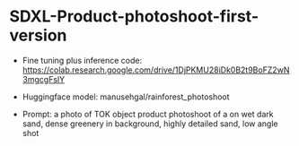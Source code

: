 # SDXL-Product-photoshoot-first-version

- Fine tuning plus inference code: https://colab.research.google.com/drive/1DjPKMU28iDk0B2t9BoFZ2wN3mgcgFslY

- Huggingface model: manusehgal/rainforest_photoshoot

- Prompt: a photo of TOK object product photoshoot of a <product name> on wet dark sand, dense greenery in background, highly detailed sand, low angle shot
